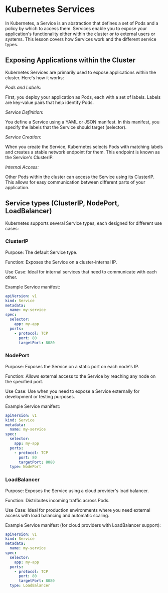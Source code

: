 # Kubernetes Services

In Kubernetes, a Service is an abstraction that defines a set of Pods and a policy by which to access them. Services enable you to expose your application's functionality either within the cluster or to external users or systems. This lesson covers how Services work and the different service types.

## Exposing Applications within the Cluster


Kubernetes Services are primarily used to expose applications within the cluster. Here's how it works:

*Pods and Labels:*

First, you deploy your application as Pods, each with a set of labels. Labels are key-value pairs that help identify Pods.

*Service Definition:*

You define a Service using a YAML or JSON manifest. In this manifest, you specify the labels that the Service should target (selector).

*Service Creation:*

When you create the Service, Kubernetes selects Pods with matching labels and creates a stable network endpoint for them. This endpoint is known as the Service's ClusterIP.

*Internal Access:*

Other Pods within the cluster can access the Service using its ClusterIP. This allows for easy communication between different parts of your application.


## Service types (ClusterIP, NodePort, LoadBalancer)


Kubernetes supports several Service types, each designed for different use cases:

### ClusterIP

Purpose: The default Service type.

Function: Exposes the Service on a cluster-internal IP.

Use Case: Ideal for internal services that need to communicate with each other.

Example Service manifest:

```yaml
apiVersion: v1
kind: Service
metadata:
  name: my-service
spec:
  selector:
    app: my-app
  ports:
    - protocol: TCP
      port: 80
      targetPort: 8080
```


### NodePort

Purpose: Exposes the Service on a static port on each node's IP.

Function: Allows external access to the Service by reaching any node on the specified port.

Use Case: Use when you need to expose a Service externally for development or testing purposes.

Example Service manifest:

```yaml
apiVersion: v1
kind: Service
metadata:
  name: my-service
spec:
  selector:
    app: my-app
  ports:
    - protocol: TCP
      port: 80
      targetPort: 8080
  type: NodePort
```

### LoadBalancer

Purpose: Exposes the Service using a cloud provider's load balancer.

Function: Distributes incoming traffic across Pods.

Use Case: Ideal for production environments where you need external access with load balancing and automatic scaling.

Example Service manifest (for cloud providers with LoadBalancer support):

```yaml
apiVersion: v1
kind: Service
metadata:
  name: my-service
spec:
  selector:
    app: my-app
  ports:
    - protocol: TCP
      port: 80
      targetPort: 8080
  type: LoadBalancer
```

